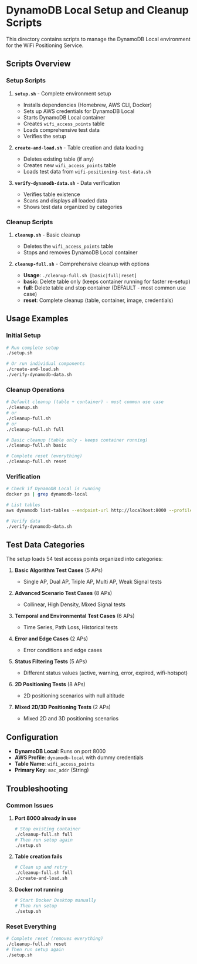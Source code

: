 # DynamoDB Local Setup and Cleanup Scripts

This directory contains scripts to manage the DynamoDB Local environment for the WiFi Positioning Service.

## Scripts Overview

### Setup Scripts

1. **`setup.sh`** - Complete environment setup
   - Installs dependencies (Homebrew, AWS CLI, Docker)
   - Sets up AWS credentials for DynamoDB Local
   - Starts DynamoDB Local container
   - Creates `wifi_access_points` table
   - Loads comprehensive test data
   - Verifies the setup

2. **`create-and-load.sh`** - Table creation and data loading
   - Deletes existing table (if any)
   - Creates new `wifi_access_points` table
   - Loads test data from `wifi-positioning-test-data.sh`

3. **`verify-dynamodb-data.sh`** - Data verification
   - Verifies table existence
   - Scans and displays all loaded data
   - Shows test data organized by categories

### Cleanup Scripts

1. **`cleanup.sh`** - Basic cleanup
   - Deletes the `wifi_access_points` table
   - Stops and removes DynamoDB Local container

2. **`cleanup-full.sh`** - Comprehensive cleanup with options
   - **Usage**: `./cleanup-full.sh [basic|full|reset]`
   - **basic**: Delete table only (keeps container running for faster re-setup)
   - **full**: Delete table and stop container (DEFAULT - most common use case)
   - **reset**: Complete cleanup (table, container, image, credentials)

## Usage Examples

### Initial Setup
```bash
# Run complete setup
./setup.sh

# Or run individual components
./create-and-load.sh
./verify-dynamodb-data.sh
```

### Cleanup Operations
```bash
# Default cleanup (table + container) - most common use case
./cleanup.sh
# or
./cleanup-full.sh
# or
./cleanup-full.sh full

# Basic cleanup (table only - keeps container running)
./cleanup-full.sh basic

# Complete reset (everything)
./cleanup-full.sh reset
```

### Verification
```bash
# Check if DynamoDB Local is running
docker ps | grep dynamodb-local

# List tables
aws dynamodb list-tables --endpoint-url http://localhost:8000 --profile dynamodb-local

# Verify data
./verify-dynamodb-data.sh
```

## Test Data Categories

The setup loads 54 test access points organized into categories:

1. **Basic Algorithm Test Cases** (5 APs)
   - Single AP, Dual AP, Triple AP, Multi AP, Weak Signal tests

2. **Advanced Scenario Test Cases** (8 APs)
   - Collinear, High Density, Mixed Signal tests

3. **Temporal and Environmental Test Cases** (6 APs)
   - Time Series, Path Loss, Historical tests

4. **Error and Edge Cases** (2 APs)
   - Error conditions and edge cases

5. **Status Filtering Tests** (5 APs)
   - Different status values (active, warning, error, expired, wifi-hotspot)

6. **2D Positioning Tests** (8 APs)
   - 2D positioning scenarios with null altitude

7. **Mixed 2D/3D Positioning Tests** (2 APs)
   - Mixed 2D and 3D positioning scenarios

## Configuration

- **DynamoDB Local**: Runs on port 8000
- **AWS Profile**: `dynamodb-local` with dummy credentials
- **Table Name**: `wifi_access_points`
- **Primary Key**: `mac_addr` (String)

## Troubleshooting

### Common Issues

1. **Port 8000 already in use**
   ```bash
   # Stop existing container
   ./cleanup-full.sh full
   # Then run setup again
   ./setup.sh
   ```

2. **Table creation fails**
   ```bash
   # Clean up and retry
   ./cleanup-full.sh full
   ./create-and-load.sh
   ```

3. **Docker not running**
   ```bash
   # Start Docker Desktop manually
   # Then run setup
   ./setup.sh
   ```

### Reset Everything
```bash
# Complete reset (removes everything)
./cleanup-full.sh reset
# Then run setup again
./setup.sh
``` 